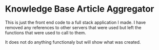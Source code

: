# Knowledge Base Article Aggregator

This is just the front end code to a full stack application I made.  I have removed any references to other servers that were used but left the functions that were used to call to them.  

It does not do anything functionaly but will show what was created.
